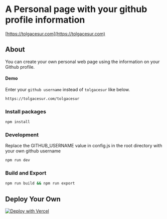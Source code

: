 # A Personal page with your github profile information

[https://tolgacesur.com](https://tolgacesur.com)

## About

You can create your own personal web page using the information on your Github profile.

#### Demo

Enter your `github username` instead of `tolgacesur` like below.

```bash
https://tolgacesur.com/tolgacesur
```

### Install packages

```bash
npm install
```

### Development

Replace the GITHUB_USERNAME value in config.js in the root directory with your own github username

```bash
npm run dev
```

### Build and Export

```bash
npm run build && npm run export
```

## Deploy Your Own

[![Deploy with Vercel](https://vercel.com/button)](https://vercel.com/import/project?template=https://github.com/tolgacesur/tolgacesur.com)
